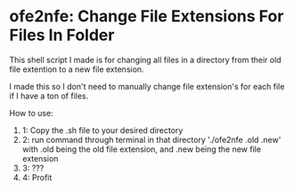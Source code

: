 # ofe2nfe: Change File Extensions For Files In Folder
This shell script I made is for changing all files in a directory from their old file extention to a new file extension.

I made this so I don't need to manually change file extension's for each file if I have a ton of files.

How to use:
1. 1: Copy the .sh file to your desired directory
2. 2: run command through terminal in that directory './ofe2nfe .old .new' with .old being the old file extension, and .new being the new file extension
3. 3: ???
4. 4: Profit
